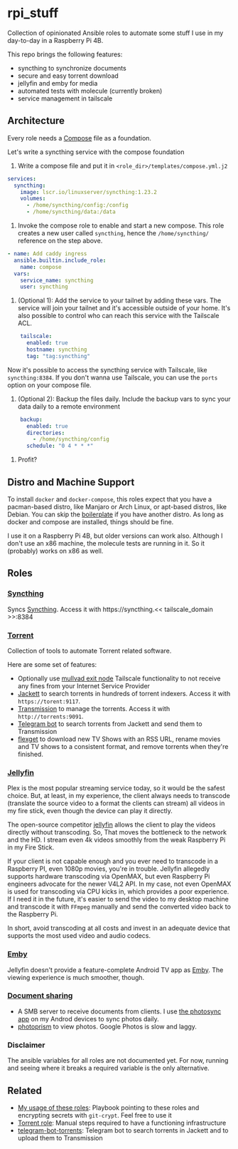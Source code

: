 # rpi_stuff

<!-- ![Github CI](https://github.com/gjhenrique/rpi_stuff/actions/workflows/local-test.yml/badge.svg) -->

Collection of opinionated Ansible roles to automate some stuff I use in my day-to-day in a Raspberry Pi 4B.

This repo brings the following features:
- syncthing to synchronize documents
- secure and easy torrent download
- jellyfin and emby for media
- automated tests with molecule (currently broken)
- service management in tailscale

## Architecture

Every role needs a [Compose](https://github.com/compose-spec/compose-spec/) file as a foundation.

Let's write a syncthing service with the compose foundation

1. Write a compose file and put it in `<role_dir>/templates/compose.yml.j2`

``` yaml
services:
  syncthing:
    image: lscr.io/linuxserver/syncthing:1.23.2
    volumes:
      - /home/syncthing/config:/config
      - /home/syncthing/data:/data
```

1. Invoke the compose role to enable and start a new compose. This role creates a new user called `syncthing`, hence the `/home/syncthing/` reference on the step above.
``` yaml
- name: Add caddy ingress
  ansible.builtin.include_role:
    name: compose
  vars:
    service_name: syncthing
    user: syncthing
```

1. (Optional 1): Add the service to your tailnet by adding these vars. The service will join your tailnet and it's accessible outside of your home. It's also possible to control who can reach this service with the Tailscale ACL.

``` yaml
    tailscale:
      enabled: true
      hostname: syncthing
      tag: "tag:syncthing"
```

Now it's possible to access the syncthing service with Tailscale, like `syncthing:8384`. If you don't wanna use Tailscale, you can use the `ports` option on your compose file.

1. (Optional 2): Backup the files daily. Include the backup vars to sync your data daily to a remote environment

``` yaml
    backup:
      enabled: true
      directories:
        - /home/syncthing/config
      schedule: "0 4 * * *"
```

1. Profit?

## Distro and Machine Support
To install `docker` and `docker-compose`, this roles expect that you have a pacman-based distro, like Manjaro or Arch Linux, or apt-based distros, like Debian.
You can skip the [boilerplate](./roles/boilerplate) if you have another distro. As long as docker and compose are installed, things should be fine.

I use it on a Raspberry Pi 4B, but older versions can work also.
Although I don't use an x86 machine, the molecule tests are running in it. So it (probably) works on x86 as well.

## Roles

### [Syncthing](./roles/syncthing)
Syncs [Syncthing](https://syncthing.net). Access it with https://syncthing.<< tailscale_domain >>:8384

### [Torrent](./roles/torrent)
Collection of tools to automate Torrent related software.

Here are some set of features:
- Optionally use [mullvad exit node](https://tailscale.com/kb/1258/mullvad-exit-nodes) Tailscale functionality to not receive any fines from your Internet Service Provider
- [Jackett](https://github.com/Jackett/Jackett) to search torrents in hundreds of torrent indexers. Access it with `https://torent:9117`.
- [Transmission](https://transmissionbt.com/) to manage the torrents. Access it with `http://torrents:9091`.
- [Telegram bot](https://github.com/gjhenrique/telegram-bot-torrents/) to search torrents from Jackett and send them to Transmission
- [flexget](https://flexget.com/) to download new TV Shows with an RSS URL, rename movies and TV shows to a consistent format, and remove torrents when they're finished.

### [Jellyfin](./roles/jellyfin)
Plex is the most popular streaming service today, so it would be the safest choice.
But, at least, in my experience, the client always needs to transcode (translate the source video to a format the clients can stream) all videos in my fire stick, even though the device can play it directly.

The open-source competitor [jellyfin](https://jellyfin.org/) allows the client to play the videos directly without transcoding.
So, That moves the bottleneck to the network and the HD.
I stream even 4k videos smoothly from the weak Raspberry Pi in my Fire Stick.

If your client is not capable enough and you ever need to transcode in a Raspberry PI, even 1080p movies, you're in trouble.
Jellyfin allegedly supports hardware transcoding via OpenMAX, but even Raspberry Pi engineers advocate for the newer V4L2 API.
In my case, not even OpenMAX is used for transcoding via CPU kicks in, which provides a poor experience.
If I need it in the future, it's easier to send the video to my desktop machine and transcode it with `FFmpeg` manually and send the converted video back to the Raspberry Pi.

In short, avoid transcoding at all costs and invest in an adequate device that supports the most used video and audio codecs.

### [Emby](./roles/emby)

Jellyfin doesn't provide a feature-complete Android TV app as [Emby](https://emby.media/). The viewing experience is much smoother, though.

### [Document sharing](./roles/share)

- A SMB server to receive documents from clients. I use [the photosync app](https://www.photosync-app.com/home) on my Androd devices to sync photos daily.
- [photoprism](https://www.photoprism.app/) to view photos. Google Photos is slow and laggy.

### Disclaimer

The ansible variables for all roles are not documented yet. For now, running and seeing where it breaks a required variable is the only alternative.

## Related
- [My usage of these roles](./app): Playbook pointing to these roles and encrypting secrets with `git-crypt`. Feel free to use it
- [Torrent role](./roles/torrent): Manual steps required to have a functioning infrastructure
- [telegram-bot-torrents](https://github.com/gjhenrique/telegram-bot-torrents): Telegram bot to search torrents in Jackett and to upload them to Transmission

